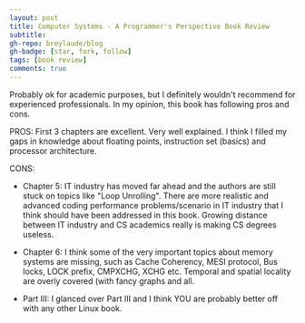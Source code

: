 ```yaml
---
layout: post
title: Computer Systems - A Programmer's Perspective Book Review
subtitle: 
gh-repo: breylaude/blog
gh-badge: [star, fork, follow]
tags: [book review]
comments: true
---
```


Probably ok for academic purposes, but I definitely wouldn't recommend for experienced professionals. In my opinion, this book has following pros and cons.

PROS:
First 3 chapters are excellent. Very well explained. I think I filled my gaps in knowledge about floating points, instruction set (basics) and processor architecture.

CONS:
- Chapter 5: IT industry has moved far ahead and the authors are still stuck on topics like "Loop Unrolling". There are more realistic and advanced coding performance problems/scenario in IT industry that I think should have been addressed in this book. Growing distance between IT industry and CS academics really is making CS degrees useless.

- Chapter 6: I think some of the very important topics about memory systems are missing, such as Cache Coherency, MESI protocol, Bus locks, LOCK prefix, CMPXCHG, XCHG etc. Temporal and spatial locality are overly covered (with fancy graphs and all.

- Part III: I glanced over Part III and I think YOU are probably better off with any other Linux book.
